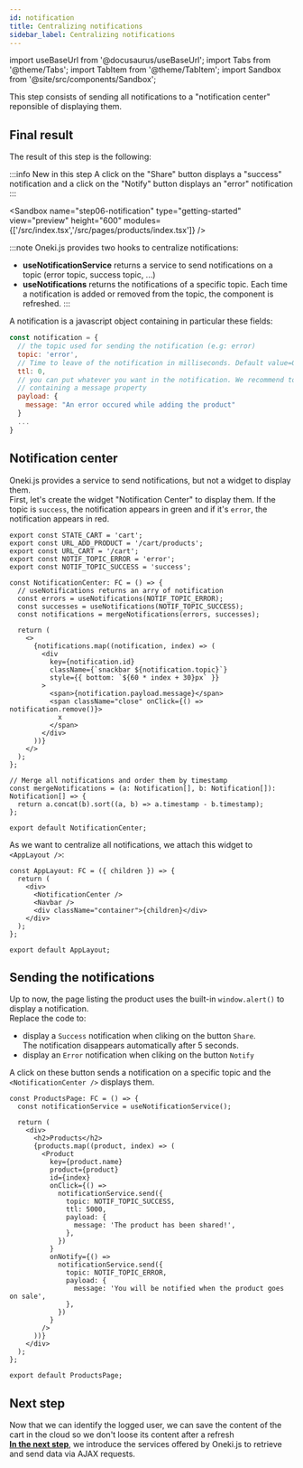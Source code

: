 ```yaml
---
id: notification
title: Centralizing notifications
sidebar_label: Centralizing notifications
---
```


import useBaseUrl from '@docusaurus/useBaseUrl';
import Tabs from '@theme/Tabs';
import TabItem from '@theme/TabItem';
import Sandbox from '@site/src/components/Sandbox';

This step consists of sending all notifications to a "notification center" reponsible of displaying them.

## Final result

The result of this step is the following:

:::info New in this step
A click on the "Share" button displays a "success" notification and a click on the "Notify" button displays an "error" notification
:::

<Sandbox
name="step06-notification"
type="getting-started"
view="preview"
height="600"
modules={['/src/index.tsx','/src/pages/products/index.tsx']}
/>

:::note
Oneki.js provides two hooks to centralize notifications:

- **useNotificationService** returns a service to send notifications on a topic (error topic, success topic, ...)
- **useNotifications** returns the notifications of a specific topic. Each time a notification is added or removed from the topic, the component is refreshed.
:::

A notification is a javascript object containing in particular these fields:

```javascript
const notification = {
  // the topic used for sending the notification (e.g: error)
  topic: 'error', 
  // Time to leave of the notification in milliseconds. Default value=0 (means no expiration)
  ttl: 0, 
  // you can put whatever you want in the notification. We recommend to create a payload object
  // containing a message property
  payload: { 
    message: "An error occured while adding the product"
  }
  ... 
}
```

## Notification center
Oneki.js provides a service to send notifications, but not a widget to display them.<br/>
First, let's create the widget "Notification Center" to display them. If the topic is `success`, the notification appears in green and if it's `error`, the notification appears in red.

```tsx {4-5} title="src/modules/core/libs/constants.ts"
export const STATE_CART = 'cart';
export const URL_ADD_PRODUCT = '/cart/products';
export const URL_CART = '/cart';
export const NOTIF_TOPIC_ERROR = 'error';
export const NOTIF_TOPIC_SUCCESS = 'success';
```

```tsx title="src/modules/core/components/NotificationCenter.tsx"
const NotificationCenter: FC = () => {
  // useNotifications returns an arry of notification
  const errors = useNotifications(NOTIF_TOPIC_ERROR);
  const successes = useNotifications(NOTIF_TOPIC_SUCCESS);
  const notifications = mergeNotifications(errors, successes);

  return (
    <>
      {notifications.map((notification, index) => (
        <div
          key={notification.id}
          className={`snackbar ${notification.topic}`}
          style={{ bottom: `${60 * index + 30}px` }}
        >
          <span>{notification.payload.message}</span>
          <span className="close" onClick={() => notification.remove()}>
            x
          </span>
        </div>
      ))}
    </>
  );
};

// Merge all notifications and order them by timestamp
const mergeNotifications = (a: Notification[], b: Notification[]): Notification[] => {
  return a.concat(b).sort((a, b) => a.timestamp - b.timestamp);
};

export default NotificationCenter;
```

As we want to centralize all notifications, we attach this widget to `<AppLayout />`:

```tsx {6} title="src/modules/core/layouts/AppLyout.tsx"
const AppLayout: FC = ({ children }) => {
  return (
    <div>
      <NotificationCenter />
      <Navbar />
      <div className="container">{children}</div>
    </div>
  );
};

export default AppLayout;
```

## Sending the notifications

Up to now, the page listing the product uses the built-in `window.alert()` to display a notification.<br/>
Replace the code to:

- display a `Success` notification when cliking on the button `Share`.<br/>The notification disappears automatically after 5 seconds.
- display an `Error` notification when cliking on the button `Notify`

A click on these button sends a notification on a specific topic and the `<NotificationCenter />` displays them.

```tsx {2,12-28} title="src/pages/products/index.tsx"
const ProductsPage: FC = () => {
  const notificationService = useNotificationService();

  return (
    <div>
      <h2>Products</h2>
      {products.map((product, index) => (
        <Product
          key={product.name}
          product={product}
          id={index}
          onClick={() =>
            notificationService.send({
              topic: NOTIF_TOPIC_SUCCESS,
              ttl: 5000,
              payload: {
                message: 'The product has been shared!',
              },
            })
          }
          onNotify={() =>
            notificationService.send({
              topic: NOTIF_TOPIC_ERROR,
              payload: {
                message: 'You will be notified when the product goes on sale',
              },
            })
          }
        />
      ))}
    </div>
  );
};

export default ProductsPage;
```

## Next step
Now that we can identify the logged user, we can save the content of the cart in the cloud so we don't loose its content after a refresh<br/>
**[In the next step](error-handling)**, we introduce the services offered by Oneki.js to retrieve and send data via AJAX requests. 
